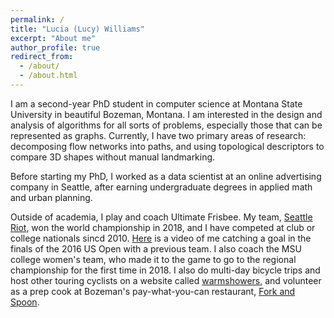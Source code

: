 ```yaml
---
permalink: /
title: "Lucia (Lucy) Williams"
excerpt: "About me"
author_profile: true
redirect_from: 
  - /about/
  - /about.html
---
```

I am a second-year PhD student in computer science at Montana State University in beautiful Bozeman, Montana.
I am interested in the design and analysis of algorithms for all sorts of problems, especially those that can be
represented as graphs. Currently, I have two primary areas of research: decomposing
flow networks into paths, and using topological descriptors to compare 3D shapes without manual landmarking.

Before starting my PhD, I worked as a data scientist at an online advertising company in Seattle, after earning
undergraduate degrees in applied math and urban planning.

Outside of academia, I play and coach Ultimate Frisbee. My team, [Seattle Riot](https://twitter.com/SeattleRiot),
won the world championship in 2018, and I have competed at club or college nationals sincd 2010.
[Here](https://www.youtube.com/watch?v=qBYpCgQ0xmY) is a video
of me catching a goal in the finals of the 2016 US Open with a previous team.
I also coach the MSU college women's team, who made it to the game to go to
the regional championship for the first time in 2018. 
I also do multi-day bicycle trips and host other touring
cyclists on a website called [warmshowers](https://www.warmshowers.org/users/lucygwi), and volunteer as a prep cook
at Bozeman's pay-what-you-can restaurant, [Fork and Spoon](https://forkandspoonkitchen.org/).
